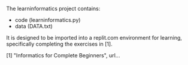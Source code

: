 The learninformatics project contains:
 * code (learninformatics.py)
 * data (DATA.txt)

It is designed to be imported into a replit.com environment for learning, specifically
completing the exercises in [1].

[1] "Informatics for Complete Beginners", url...

